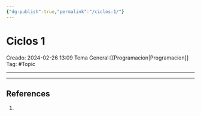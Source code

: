 ```yaml
---
{"dg-publish":true,"permalink":"/ciclos-1/"}
---
```



# Ciclos 1
Creado: 2024-02-26 13:09
Tema General:[[Programacion\|Programacion]]
Tag: #Topic


___

___
## References
1.